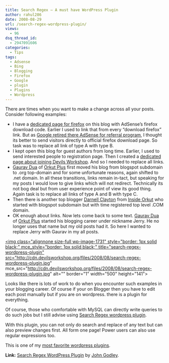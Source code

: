 ```yaml
---
title: Search Regex – A must have WordPress Plugin
author: rahul286
date: 2008-08-29
url: /search-regex-wordpress-plugin/
views:
  - 96
dsq_thread_id:
  - 2947091606
categories:
  - Tips
tags:
  - Adsense
  - Bing
  - Blogging
  - Firefox
  - Google
  - plugin
  - Plugins
  - Wordpress
---
```

There are times when you want to make a change across all your posts. Consider following examples:

  * I have a <a href="http://devilsworkshop.org/firefox/" mce_href="http://devilsworkshop.org/firefox/">dedicated page for firefox</a> on this blog with AdSense&#8217;s firefox download code. Earlier I used to link that from every &#8220;download firefox&#8221; link. But as <a href="http://devilsworkshop.org/adsense-referrals-program-retired-what-to-do-next/" mce_href="http://devilsworkshop.org/adsense-referrals-program-retired-what-to-do-next/">Google retired there AdSense for referral program</a>, I thought its better to send visitors directly to official firefox download page. So task was to replace all link of type A with type B.
  * I kept open this blog for guest authors from long time. Earlier, I used to send interested people to registration page. Then I created a <a href="http://devilsworkshop.org/join-dw/" mce_href="http://devilsworkshop.org/join-dw/">dedicated page about joining Devils Workshop</a>. And so I needed to replace all links.
  * <a href="http://www.orkut.co.in/Profile.aspx?origin=is&uid=6090387655098571394" onclick="\_gaq.push(['\_trackEvent', 'outbound-article', 'http://www.orkut.co.in/Profile.aspx?origin=is&uid=6090387655098571394', 'Gaurav Dua']);" mce_href="http://www.orkut.co.in/Profile.aspx?origin=is&uid=6090387655098571394">Gaurav Dua</a> of <a href="http://www.orkutplus.net/" onclick="\_gaq.push(['\_trackEvent', 'outbound-article', 'http://www.orkutplus.net/', 'Orkut Plus']);" mce_href="http://www.orkutplus.net/">Orkut Plus</a> first moved his blog from blogspot subdomain to .org top-domain and for some unfortunate reasons, again shifted to .net domain. In all these transitions, links remain in-tact, but speaking for my posts I would love to give links which will not redirect. Technically its not bog deal but from user experience point of view its good thing. Again task is to replace all links of type A and B with type C.
  * Then there is another top blogger <a href="http://www.orkut.co.in/Profile.aspx?uid=17006535157871839974" onclick="\_gaq.push(['\_trackEvent', 'outbound-article', 'http://www.orkut.co.in/Profile.aspx?uid=17006535157871839974', 'Darnell Clayton']);" mce_href="http://www.orkut.co.in/Profile.aspx?uid=17006535157871839974">Darnell Clayton</a> from <a href="http://www.insideorkut.com/" onclick="\_gaq.push(['\_trackEvent', 'outbound-article', 'http://www.insideorkut.com/', 'Inside Orkut']);" mce_href="http://www.insideorkut.com/">Inside Orkut</a> who started with blogspot subdomain but with time registered top level .COM domain.
  * OK enough about links. Now lets come back to some text. <a href="http://www.orkut.co.in/Profile.aspx?origin=is&uid=6090387655098571394" onclick="\_gaq.push(['\_trackEvent', 'outbound-article', 'http://www.orkut.co.in/Profile.aspx?origin=is&uid=6090387655098571394', 'Gaurav Dua']);" mce_href="http://www.orkut.co.in/Profile.aspx?origin=is&uid=6090387655098571394">Gaurav Dua</a> of <a href="http://www.orkutplus.net/" onclick="\_gaq.push(['\_trackEvent', 'outbound-article', 'http://www.orkutplus.net/', 'Orkut Plus']);" mce_href="http://www.orkutplus.net/">Orkut Plus</a> started his blogging career under nickname Jerry. He no longer uses that name but my old posts had it. So here I wanted to replace Jerry with Gaurav in my all posts.

<a href="http://cdn.devilsworkshop.org/files/2008/08/search-regex-wordpress-plugin.jpg" mce_href="http://cdn.devilsworkshop.org/files/2008/08/search-regex-wordpress-plugin.jpg"><img class="alignnone size-full wp-image-1731" style="border: 1px solid black;" mce\_style="border: 1px solid black;" title="search-regex-wordpress-plugin" src="http://cdn.devilsworkshop.org/files/2008/08/search-regex-wordpress-plugin.jpg" mce\_src="http://cdn.devilsworkshop.org/files/2008/08/search-regex-wordpress-plugin.jpg" alt="" border="1" width="500" height="141"></a>

Looks like there is lots of work to do when you encounter such examples in your blogging career. Of course if your on Blogger then you have to edit each post manually but if you are on wordpress. there is a plugin for everything.

Of course, those who comfortable with MySQL can directly write queries to do such jobs but I still advise using <a href="http://urbangiraffe.com/plugins/search-regex/" onclick="\_gaq.push(['\_trackEvent', 'outbound-article', 'http://urbangiraffe.com/plugins/search-regex/', 'Search Regex wordpress plugin']);" mce_href="http://urbangiraffe.com/plugins/search-regex/">Search Regex wordpress plugin</a>.

<span style="line-height: normal;" mce_style="line-height: normal;">With this plugin, you can not only do search and replace of any text but can also preview changes first. All form one page! Power users can also use regular expressions too.</span>

<span style="line-height: normal;" mce_style="line-height: normal;">This is one of my <a href="http://devilsworkshop.org/series/wordpress-plugins-series/" mce_href="http://devilsworkshop.org/series/wordpress-plugins-series/">most favorite wordpress plugins</a>.</span>

**Link:** <a href="http://urbangiraffe.com/plugins/search-regex/" onclick="\_gaq.push(['\_trackEvent', 'outbound-article', 'http://urbangiraffe.com/plugins/search-regex/', 'Search Regex WordPress Plugin']);" mce_href="http://urbangiraffe.com/plugins/search-regex/">Search Regex WordPress Plugin</a> by <a href="http://urbangiraffe.com/" onclick="\_gaq.push(['\_trackEvent', 'outbound-article', 'http://urbangiraffe.com/', 'John Godley']);" title="Visit author homepage" mce_href="http://urbangiraffe.com/">John Godley</a>.
